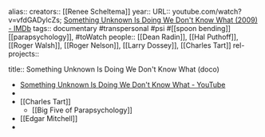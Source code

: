 alias::
creators:: [[Renee Scheltema]]
year:: 
URL:: youtube.com/watch?v=vfdGADylcZs; [Something Unknown Is Doing We Don't Know What (2009) - IMDb](https://www.imdb.com/title/tt1427947/)
tags:: documentary #transpersonal #psi #[[spoon bending]] [[parapsychology]], #toWatch 
people:: [[Dean Radin]], [[Hal Puthoff]], [[Roger Walsh]], [[Roger Nelson]], [[Larry Dossey]], [[Charles Tart]]
rel-projects::

title:: Something Unknown Is Doing We Don't Know What (doco)

- [Something Unknown Is Doing We Don't Know What - YouTube](https://www.youtube.com/watch?v=vfdGADylcZs)
-
- [[Charles Tart]]
	- [[Big Five of Parapsychology]]
- [[Edgar Mitchell]]
-